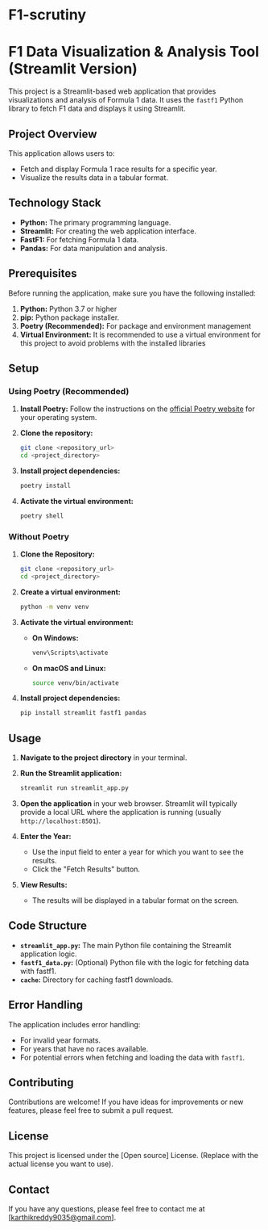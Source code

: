 # F1-scrutiny
# F1 Data Visualization & Analysis Tool (Streamlit Version)

This project is a Streamlit-based web application that provides visualizations and analysis of Formula 1 data. It uses the `fastf1` Python library to fetch F1 data and displays it using Streamlit.

## Project Overview

This application allows users to:

*   Fetch and display Formula 1 race results for a specific year.
*   Visualize the results data in a tabular format.

## Technology Stack

*   **Python:** The primary programming language.
*   **Streamlit:** For creating the web application interface.
*   **FastF1:** For fetching Formula 1 data.
*   **Pandas:** For data manipulation and analysis.

## Prerequisites

Before running the application, make sure you have the following installed:

1.  **Python:** Python 3.7 or higher
2.  **pip:** Python package installer.
3. **Poetry (Recommended):** For package and environment management
4. **Virtual Environment:** It is recommended to use a virtual environment for this project to avoid problems with the installed libraries

## Setup

### Using Poetry (Recommended)

1.  **Install Poetry:** Follow the instructions on the [official Poetry website](https://python-poetry.org/docs/#installation) for your operating system.

2.  **Clone the repository:**
    ```bash
    git clone <repository_url>
    cd <project_directory>
    ```

3.  **Install project dependencies:**
    ```bash
    poetry install
    ```

4.  **Activate the virtual environment:**
    ```bash
    poetry shell
    ```

### Without Poetry
1. **Clone the Repository:**
    ```bash
    git clone <repository_url>
    cd <project_directory>
    ```
2.  **Create a virtual environment:**
    ```bash
    python -m venv venv
    ```

3.  **Activate the virtual environment:**

    *   **On Windows:**
        ```bash
        venv\Scripts\activate
        ```
    *   **On macOS and Linux:**
        ```bash
        source venv/bin/activate
        ```

4.  **Install project dependencies:**
    ```bash
    pip install streamlit fastf1 pandas
    ```

## Usage

1.  **Navigate to the project directory** in your terminal.

2.  **Run the Streamlit application:**

    ```bash
    streamlit run streamlit_app.py
    ```

   

3.  **Open the application** in your web browser. Streamlit will typically provide a local URL where the application is running (usually `http://localhost:8501`).

4.  **Enter the Year:**
    *   Use the input field to enter a year for which you want to see the results.
    *   Click the "Fetch Results" button.

5.  **View Results:**
    *   The results will be displayed in a tabular format on the screen.

## Code Structure

*   **`streamlit_app.py`:** The main Python file containing the Streamlit application logic.
*   **`fastf1_data.py`:** (Optional) Python file with the logic for fetching data with fastf1.
*   **`cache`:** Directory for caching fastf1 downloads.

## Error Handling

The application includes error handling:
*   For invalid year formats.
*   For years that have no races available.
*   For potential errors when fetching and loading the data with `fastf1`.

## Contributing

Contributions are welcome! If you have ideas for improvements or new features, please feel free to submit a pull request.

## License

This project is licensed under the [Open source] License. (Replace with the actual license you want to use).

## Contact

If you have any questions, please feel free to contact me at [karthikreddy9035@gmail.com].
